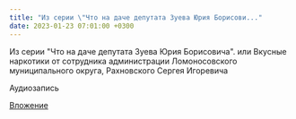 ```yaml
---
title: "Из серии \"Что на даче депутата Зуева Юрия Борисови..."
date: 2023-01-23 07:01:00 +0300
---
```


Из серии "Что на даче депутата Зуева Юрия Борисовича".
или
Вкусные наркотики от сотрудника администрации Ломоносовского муниципального округа, Рахновского Сергея Игоревича

Аудиозапись

[Вложение](/assets/vk_photos/3/W4kyieKS7iQ.jpg)
